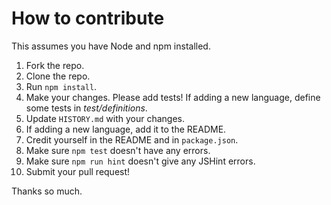 How to contribute
=================

This assumes you have Node and npm installed.

1. Fork the repo.
1. Clone the repo.
1. Run `npm install`.
1. Make your changes. Please add tests! If adding a new language, define some tests in *test/definitions*.
1. Update `HISTORY.md` with your changes.
1. If adding a new language, add it to the README.
1. Credit yourself in the README and in `package.json`.
1. Make sure `npm test` doesn't have any errors.
1. Make sure `npm run hint` doesn't give any JSHint errors.
1. Submit your pull request!

Thanks so much.
